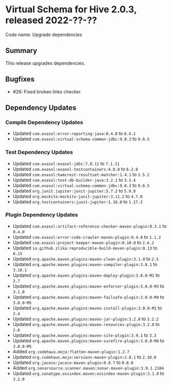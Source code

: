 # Virtual Schema for Hive 2.0.3, released 2022-??-??

Code name: Upgrade dependencies

## Summary

This release upgrades dependencies.

## Bugfixes

* #26: Fixed broken links checker

## Dependency Updates

### Compile Dependency Updates

* Updated `com.exasol:error-reporting-java:0.4.0` to `0.4.1`
* Updated `com.exasol:virtual-schema-common-jdbc:9.0.3` to `9.0.5`

### Test Dependency Updates

* Updated `com.exasol:exasol-jdbc:7.0.11` to `7.1.11`
* Updated `com.exasol:exasol-testcontainers:4.0.0` to `6.2.0`
* Updated `com.exasol:hamcrest-resultset-matcher:1.4.1` to `1.5.2`
* Updated `com.exasol:test-db-builder-java:3.2.1` to `3.3.4`
* Updated `com.exasol:virtual-schema-common-jdbc:9.0.3` to `9.0.5`
* Updated `org.junit.jupiter:junit-jupiter:5.7.2` to `5.9.0`
* Updated `org.mockito:mockito-junit-jupiter:3.11.2` to `4.7.0`
* Updated `org.testcontainers:junit-jupiter:1.16.0` to `1.17.3`

### Plugin Dependency Updates

* Updated `com.exasol:artifact-reference-checker-maven-plugin:0.3.1` to `0.4.0`
* Updated `com.exasol:error-code-crawler-maven-plugin:0.4.0` to `1.1.2`
* Updated `com.exasol:project-keeper-maven-plugin:0.10.0` to `2.6.2`
* Updated `io.github.zlika:reproducible-build-maven-plugin:0.13` to `0.15`
* Updated `org.apache.maven.plugins:maven-clean-plugin:3.1.0` to `2.5`
* Updated `org.apache.maven.plugins:maven-compiler-plugin:3.8.1` to `3.10.1`
* Updated `org.apache.maven.plugins:maven-deploy-plugin:3.0.0-M1` to `2.7`
* Updated `org.apache.maven.plugins:maven-enforcer-plugin:3.0.0-M3` to `3.1.0`
* Updated `org.apache.maven.plugins:maven-failsafe-plugin:3.0.0-M4` to `3.0.0-M5`
* Updated `org.apache.maven.plugins:maven-install-plugin:3.0.0-M1` to `2.4`
* Updated `org.apache.maven.plugins:maven-jar-plugin:3.2.0` to `3.2.2`
* Updated `org.apache.maven.plugins:maven-resources-plugin:3.2.0` to `2.6`
* Updated `org.apache.maven.plugins:maven-site-plugin:3.9.1` to `3.3`
* Updated `org.apache.maven.plugins:maven-surefire-plugin:3.0.0-M4` to `3.0.0-M5`
* Added `org.codehaus.mojo:flatten-maven-plugin:1.2.7`
* Updated `org.codehaus.mojo:versions-maven-plugin:2.8.1` to `2.10.0`
* Updated `org.jacoco:jacoco-maven-plugin:0.8.7` to `0.8.8`
* Added `org.sonarsource.scanner.maven:sonar-maven-plugin:3.9.1.2184`
* Updated `org.sonatype.ossindex.maven:ossindex-maven-plugin:3.1.0` to `3.2.0`
